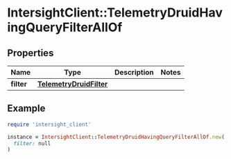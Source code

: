 # IntersightClient::TelemetryDruidHavingQueryFilterAllOf

## Properties

| Name | Type | Description | Notes |
| ---- | ---- | ----------- | ----- |
| **filter** | [**TelemetryDruidFilter**](TelemetryDruidFilter.md) |  |  |

## Example

```ruby
require 'intersight_client'

instance = IntersightClient::TelemetryDruidHavingQueryFilterAllOf.new(
  filter: null
)
```


